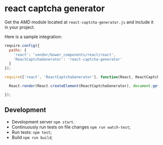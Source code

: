 # react captcha generator

Get the AMD module located at `react-captcha-generator.js` and include it in your project.

Here is a sample integration:

```js
require.config({
  paths: {
    'react': 'vendor/bower_components/react/react',
    'ReactCaptchaGenerator': 'react-captcha-generator'
  }
});

require(['react', 'ReactCaptchaGenerator'], function(React, ReactCaptchaGenerator) {

  React.render(React.createElement(ReactCaptchaGenerator), document.getElementById('widget-container'));

});
```

## Development

* Development server `npm start`.
* Continuously run tests on file changes `npm run watch-test`;
* Run tests: `npm test`;
* Build `npm run build`;

